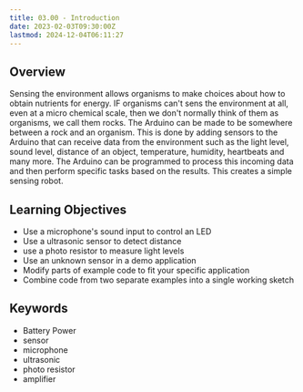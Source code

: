 ```yaml
---
title: 03.00 - Introduction
date: 2023-02-03T09:30:00Z
lastmod: 2024-12-04T06:11:27
---
```


## Overview

Sensing the environment allows organisms to make choices about how to obtain nutrients for energy. IF organisms can't sens the environment at all, even at a micro chemical scale, then we don't normally think of them as organisms, we call them rocks. The Arduino can be made to be somewhere between a rock and an organism. This is done by adding sensors to the Arduino that can receive data from the environment such as the light level, sound level, distance of an object, temperature, humidity, heartbeats and many more. The Arduino can be programmed to process this incoming data and then perform specific tasks based on the results. This creates a simple sensing robot.

## Learning Objectives

- Use a microphone's sound input to control an LED
- Use a ultrasonic sensor to detect distance
- use a photo resistor to measure light levels
- Use an unknown sensor in a demo application
- Modify parts of example code to fit your specific application
- Combine code from two separate examples into a single working sketch

## Keywords

- Battery Power
- sensor
- microphone
- ultrasonic
- photo resistor
- amplifier
